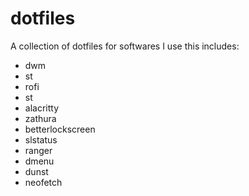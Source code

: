 # dotfiles
A collection of dotfiles for softwares I use this includes:
- dwm
- st
- rofi
- st
- alacritty
- zathura
- betterlockscreen
- slstatus
- ranger
- dmenu
- dunst
- neofetch
